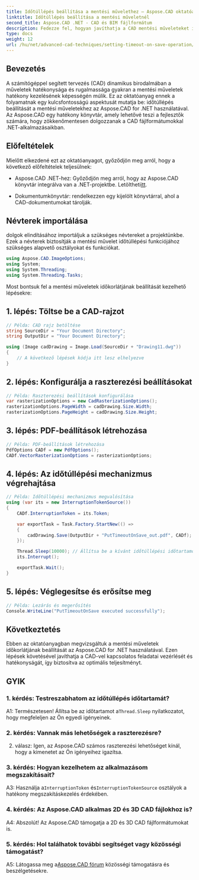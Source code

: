 ```yaml
---
title: Időtúllépés beállítása a mentési művelethez – Aspose.CAD oktatóanyag
linktitle: Időtúllépés beállítása a mentési műveletnél
second_title: Aspose.CAD .NET - CAD és BIM fájlformátum
description: Fedezze fel, hogyan javíthatja a CAD mentési műveleteket időtúllépési beállításokkal az Aspose.CAD for .NET segítségével. Növelje a hatékonyságot és az irányítást .NET-alkalmazásaiban.
type: docs
weight: 12
url: /hu/net/advanced-cad-techniques/setting-timeout-on-save-operation/
---
```

## Bevezetés

A számítógéppel segített tervezés (CAD) dinamikus birodalmában a műveletek hatékonysága és rugalmassága gyakran a mentési műveletek hatékony kezelésének képességén múlik. Ez az oktatóanyag ennek a folyamatnak egy kulcsfontosságú aspektusát mutatja be: időtúllépés beállítását a mentési műveletekhez az Aspose.CAD for .NET használatával. Az Aspose.CAD egy hatékony könyvtár, amely lehetővé teszi a fejlesztők számára, hogy zökkenőmentesen dolgozzanak a CAD fájlformátumokkal .NET-alkalmazásaikban.

## Előfeltételek

Mielőtt elkezdené ezt az oktatóanyagot, győződjön meg arról, hogy a következő előfeltételek teljesülnek:

-  Aspose.CAD .NET-hez: Győződjön meg arról, hogy az Aspose.CAD könyvtár integrálva van a .NET-projektbe. Letöltheti[itt](https://releases.aspose.com/cad/net/).

- Dokumentumkönyvtár: rendelkezzen egy kijelölt könyvtárral, ahol a CAD-dokumentumokat tárolják.

## Névterek importálása

dolgok elindításához importáljuk a szükséges névtereket a projektünkbe. Ezek a névterek biztosítják a mentési művelet időtúllépési funkciójához szükséges alapvető osztályokat és funkciókat.

```csharp
using Aspose.CAD.ImageOptions;
using System;
using System.Threading;
using System.Threading.Tasks;
```

Most bontsuk fel a mentési műveletek időkorlátjának beállítását kezelhető lépésekre:

## 1. lépés: Töltse be a CAD-rajzot

```csharp
// Példa: CAD rajz betöltése
string SourceDir = "Your Document Directory";
string OutputDir = "Your Document Directory";

using (Image cadDrawing = Image.Load(SourceDir + "Drawing11.dwg"))
{
    // A következő lépések kódja itt lesz elhelyezve
}
```

## 2. lépés: Konfigurálja a raszterezési beállításokat

```csharp
// Példa: Raszterezési beállítások konfigurálása
var rasterizationOptions = new CadRasterizationOptions();
rasterizationOptions.PageWidth = cadDrawing.Size.Width;
rasterizationOptions.PageHeight = cadDrawing.Size.Height;
```

## 3. lépés: PDF-beállítások létrehozása

```csharp
// Példa: PDF-beállítások létrehozása
PdfOptions CADf = new PdfOptions();
CADf.VectorRasterizationOptions = rasterizationOptions;
```

## 4. lépés: Az időtúllépési mechanizmus végrehajtása

```csharp
// Példa: Időtúllépési mechanizmus megvalósítása
using (var its = new InterruptionTokenSource())
{
    CADf.InterruptionToken = its.Token;

    var exportTask = Task.Factory.StartNew(() =>
    {
        cadDrawing.Save(OutputDir + "PutTimeoutOnSave_out.pdf", CADf);
    });

    Thread.Sleep(10000); // Állítsa be a kívánt időtúllépési időtartamot ezredmásodpercben
    its.Interrupt();

    exportTask.Wait();
}
```

## 5. lépés: Véglegesítse és erősítse meg

```csharp
// Példa: Lezárás és megerősítés
Console.WriteLine("PutTimeoutOnSave executed successfully");
```

## Következtetés

Ebben az oktatóanyagban megvizsgáltuk a mentési műveletek időkorlátjának beállítását az Aspose.CAD for .NET használatával. Ezen lépések követésével javíthatja a CAD-vel kapcsolatos feladatai vezérlését és hatékonyságát, így biztosítva az optimális teljesítményt.

## GYIK

### 1. kérdés: Testreszabhatom az időtúllépés időtartamát?

A1: Természetesen! Állítsa be az időtartamot a`Thread.Sleep` nyilatkozatot, hogy megfeleljen az Ön egyedi igényeinek.

### 2. kérdés: Vannak más lehetőségek a raszterezésre?

2. válasz: Igen, az Aspose.CAD számos raszterezési lehetőséget kínál, hogy a kimenetet az Ön igényeihez igazítsa.

### 3. kérdés: Hogyan kezelhetem az alkalmazásom megszakításait?

 A3: Használja a`InterruptionToken` és`InterruptionTokenSource` osztályok a hatékony megszakításkezelés érdekében.

### 4. kérdés: Az Aspose.CAD alkalmas 2D és 3D CAD fájlokhoz is?

A4: Abszolút! Az Aspose.CAD támogatja a 2D és 3D CAD fájlformátumokat is.

### 5. kérdés: Hol találhatok további segítséget vagy közösségi támogatást?

A5: Látogassa meg a[Aspose.CAD fórum](https://forum.aspose.com/c/cad/19) közösségi támogatásra és beszélgetésekre.